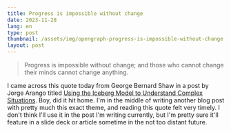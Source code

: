 ```yaml
---
title: Progress is impossible without change
date: 2023-11-28
lang: en
type: post
thumbnail: /assets/img/opengraph-progress-is-impossible-without-change.png
layout: post
---
```


> Progress is impossible without change; and those who cannot change their minds cannot change anything.

I came across this quote today from George Bernard Shaw in a post by Jorge Arango titled [Using the Iceberg Model to Understand Complex Situations](https://jarango.com/2023/11/27/using-the-iceberg-model-to-understand-complex-situations/). Boy, did it hit home. I'm in the middle of writing another blog post with pretty much this exact theme, and reading this quote felt very timely. I don't think I'll use it in the post I'm writing currently, but I'm pretty sure it'll feature in a slide deck or article sometime in the not too distant future.
